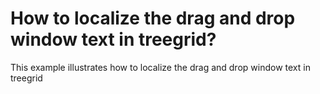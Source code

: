 # How to localize the drag and drop window text in treegrid?
This example illustrates how to localize the drag and drop window text in treegrid
